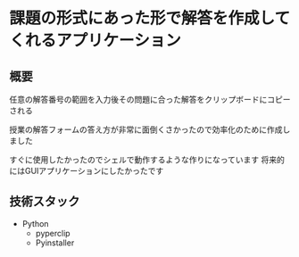 # 課題の形式にあった形で解答を作成してくれるアプリケーション
## 概要
任意の解答番号の範囲を入力後その問題に合った解答をクリップボードにコピーされる

授業の解答フォームの答え方が非常に面倒くさかったので効率化のために作成しました

すぐに使用したかったのでシェルで動作するような作りになっています
将来的にはGUIアプリケーションにしたかったです
## 技術スタック
- Python
  - pyperclip
  - Pyinstaller
